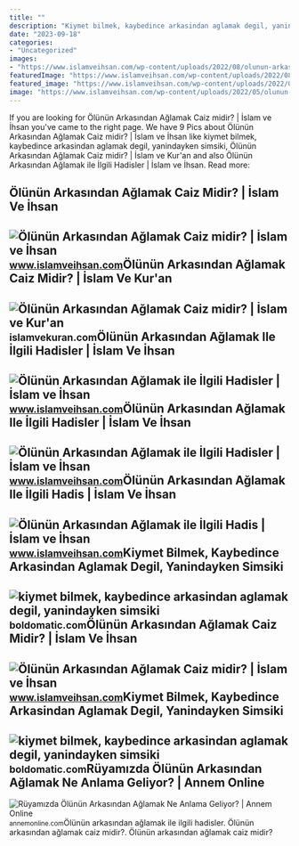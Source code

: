 ```yaml
---
title: ""
description: "Kiymet bilmek, kaybedince arkasindan aglamak degil, yanindayken simsiki"
date: "2023-09-18"
categories:
- "Uncategorized"
images:
- "https://www.islamveihsan.com/wp-content/uploads/2022/08/olunun-arkasindan-aglamak-caiz-midir-188422.jpg"
featuredImage: "https://www.islamveihsan.com/wp-content/uploads/2022/08/olunun-arkasindan-aglamak-caiz-midir-188422-m.jpg"
featured_image: "https://www.islamveihsan.com/wp-content/uploads/2022/05/olunun-arkasindan-aglamak-ile-ilgili-hadisler-187672-m.jpg"
image: "https://www.islamveihsan.com/wp-content/uploads/2022/05/olunun-arkasindan-aglamak-ile-ilgili-hadisler-187672.jpg"
---
```


If you are looking for Ölünün Arkasından Ağlamak Caiz midir? | İslam ve İhsan you've came to the right page. We have 9 Pics about Ölünün Arkasından Ağlamak Caiz midir? | İslam ve İhsan like kiymet bilmek, kaybedince arkasindan aglamak degil, yanindayken simsiki, Ölünün Arkasından Ağlamak Caiz midir? | İslam ve Kur'an and also Ölünün Arkasından Ağlamak ile İlgili Hadisler | İslam ve İhsan. Read more:

Ölünün Arkasından Ağlamak Caiz Midir? | İslam Ve İhsan
------------------------------------------------------

 ![Ölünün Arkasından Ağlamak Caiz midir? | İslam ve İhsan](https://www.islamveihsan.com/wp-content/uploads/2022/08/olunun-arkasindan-aglamak-caiz-midir-188422.jpg) <small>www.islamveihsan.com</small>Ölünün Arkasından Ağlamak Caiz Midir? | İslam Ve Kur'an
-------------------------------------------------------

 ![Ölünün Arkasından Ağlamak Caiz midir? | İslam ve Kur'an](https://islamvekuran.com/wp-content/uploads/2021/06/Olunun-Arkasindan-Aglamak-Agit-Yakmak-Caiz-midir.png) <small>islamvekuran.com</small>Ölünün Arkasından Ağlamak Ile İlgili Hadisler | İslam Ve İhsan
--------------------------------------------------------------

 ![Ölünün Arkasından Ağlamak ile İlgili Hadisler | İslam ve İhsan](https://www.islamveihsan.com/wp-content/uploads/2022/05/olunun-arkasindan-aglamak-ile-ilgili-hadisler-187672.jpg) <small>www.islamveihsan.com</small>Ölünün Arkasından Ağlamak Ile İlgili Hadisler | İslam Ve İhsan
--------------------------------------------------------------

 ![Ölünün Arkasından Ağlamak ile İlgili Hadisler | İslam ve İhsan](https://www.islamveihsan.com/wp-content/uploads/2022/05/olunun-arkasindan-aglamak-ile-ilgili-hadisler-187672-m.jpg) <small>www.islamveihsan.com</small>Ölünün Arkasından Ağlamak Ile İlgili Hadis | İslam Ve İhsan
-----------------------------------------------------------

 ![Ölünün Arkasından Ağlamak ile İlgili Hadis | İslam ve İhsan](https://www.islamveihsan.com/wp-content/uploads/2020/10/olunun-arkasindan-aglamak-ile-ilgili-hadis-174310-m.jpg) <small>www.islamveihsan.com</small>Kiymet Bilmek, Kaybedince Arkasindan Aglamak Degil, Yanindayken Simsiki
-----------------------------------------------------------------------

 ![kiymet bilmek, kaybedince arkasindan aglamak degil, yanindayken simsiki](https://cdn.boldomatic.com/content/post/C5QHAA/kiymet-bilmek-kaybedince-arkasindan-aglamak-degil?size=800) <small>boldomatic.com</small>Ölünün Arkasından Ağlamak Caiz Midir? | İslam Ve İhsan
------------------------------------------------------

 ![Ölünün Arkasından Ağlamak Caiz midir? | İslam ve İhsan](https://www.islamveihsan.com/wp-content/uploads/2022/08/olunun-arkasindan-aglamak-caiz-midir-188422-m.jpg) <small>www.islamveihsan.com</small>Kiymet Bilmek, Kaybedince Arkasindan Aglamak Degil, Yanindayken Simsiki
-----------------------------------------------------------------------

 ![kiymet bilmek, kaybedince arkasindan aglamak degil, yanindayken simsiki](https://cdn.boldomatic.com/content/post/jqyHVQ/ne-elinizden-gidene-nede-basiniza-gelene-uzulmeyin?size=304) <small>boldomatic.com</small>Rüyamızda Ölünün Arkasından Ağlamak Ne Anlama Geliyor? | Annem Online
---------------------------------------------------------------------

 ![Rüyamızda Ölünün Arkasından Ağlamak Ne Anlama Geliyor? | Annem Online](https://annemonline.com/wp-content/uploads/2021/01/ruyamizda-olunun-arkasindan-aglamak-ne-anlama-geliyor_600e061914616.jpeg) <small>annemonline.com</small>Ölünün arkasından ağlamak ile i̇lgili hadisler. Ölünün arkasından ağlamak caiz midir?. Ölünün arkasından ağlamak caiz midir?
